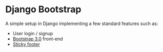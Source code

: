 Django Bootstrap
================

A simple setup in Django implementing a 
few standard features such as:

- User login / signup
- [Bootstrap 3.0](http://getbootstrap.com) front-end
- [Sticky footer](http://ryanfait.com/sticky-footer/)
